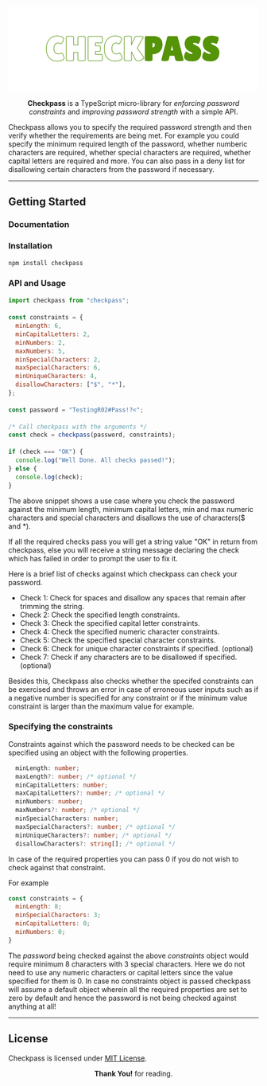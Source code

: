 ![Checkpass](./public/Checkpass.png)

<p style="text-align:center">
  <b>Checkpass</b> is a TypeScript micro-library for <i>enforcing password constraints</i> and <i>improving password strength</i> with a simple API.
</p>

Checkpass allows you to specify the required password strength and then verify
whether the requirements are being met. For example you could specify the minimum
required length of the password, whether numberic characters are required, whether special characters are required, whether capital letters are required and more.
You can also pass in a deny list for disallowing certain characters from the password if necessary.

---

## Getting Started

### Documentation

### Installation

```
npm install checkpass
```

### API and Usage

```javascript
import checkpass from "checkpass";

const constraints = {
  minLength: 6,
  minCapitalLetters: 2,
  minNumbers: 2,
  maxNumbers: 5,
  minSpecialCharacters: 2,
  maxSpecialCharacters: 6,
  minUniqueCharacters: 4,
  disallowCharacters: ["$", "*"],
};

const password = "TestingR02#Pass!?<";

/* Call checkpass with the arguments */
const check = checkpass(password, constraints);

if (check === "OK") {
  console.log("Well Done. All checks passed!");
} else {
  console.log(check);
}
```

The above snippet shows a use case where you check the password against the minimum length,
minimum capital letters, min and max numeric characters and special characters and disallows the
use of characters($ and \*).

If all the required checks pass you will get a string value "OK" in return from checkpass, else you will
receive a string message declaring the check which has failed in order to prompt the user to fix it.

Here is a brief list of checks against which checkpass can check your password.

- Check 1: Check for spaces and disallow any spaces that remain after trimming the string.
- Check 2: Check the specified length constraints.
- Check 3: Check the specified capital letter constraints.
- Check 4: Check the specified numeric character constraints.
- Check 5: Check the specified special character constraints.
- Check 6: Check for unique character constraints if specified. (optional)
- Check 7: Check if any characters are to be disallowed if specified. (optional)

Besides this, Checkpass also checks whether the specifed constraints can be exercised and throws an error in case of erroneous user inputs such as
if a negative number is specified for any constraint or if the minimum value constraint is larger than the maximum value for example.

### Specifying the constraints

Constraints against which the password needs to be checked can be specified using an object with the following properties.

```typescript
  minLength: number;
  maxLength?: number; /* optional */
  minCapitalLetters: number;
  maxCapitalLetters?: number; /* optional */
  minNumbers: number;
  maxNumbers?: number; /* optional */
  minSpecialCharacters: number;
  maxSpecialCharacters?: number; /* optional */
  minUniqueCharacters?: number; /* optional */
  disallowCharacters?: string[]; /* optional */
```

In case of the required properties you can pass 0 if you do not wish to check against
that constraint.

For example

```javascript
const constraints = {
  minLength: 8;
  minSpecialCharacters: 3;
  minCapitalLetters: 0;
  minNumbers: 0;
}
```

The _password_ being checked against the above _constraints_ object would require minimum 8 characters with 3 special characters. Here we do not need to use any numeric characters or capital letters since the value specified for them is 0.
In case no constraints object is passed checkpass will assume a default object wherein all the required properties are set to zero by default and hence the password is not being checked against anything at all!

---

## License

Checkpass is licensed under [MIT License](./LICENSE).

<p style="text-align:center"><b>Thank You!</b> for reading.</p>
